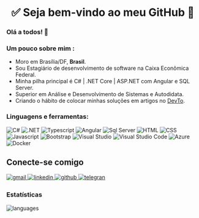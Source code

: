 <h1 align="center"> 
	✅ Seja bem-vindo ao meu GitHub 🚀
</h1>

### Olá a todos! 👋


### Um pouco sobre mim :

- Moro em Brasília/DF, **Brasil**.
- Sou Estagiário de desenvolvimento de software na Caixa Econômica Federal.
-  Minha pilha principal é C# | .NET Core | ASP.NET com Angular e SQL Server.
-  Superior em Análise e Desenvolvimento de Sistemas e Autodidata.
- Criando o hábito de colocar minhas soluções em artigos no [DevTo](https://dev.to/lenilsonp40). 

###  Linguagens e ferramentas:
![C#](https://img.shields.io/badge/C%23-239120?style=for-the-badge&logo=c-sharp&logoColor=white&style=plastic) ![.NET](https://img.shields.io/badge/.NET-5C2D91?style=for-the-badge&logo=.net&logoColor=white&style=plastic) ![Typescript](https://img.shields.io/badge/TypeScript-007ACC?style=for-the-badge&logo=typescript&logoColor=white&style=plastic) ![Angular](https://img.shields.io/badge/Angular-DD0031?style=for-the-badge&logo=angular&logoColor=white&style=plastic) ![Sql Server](https://img.shields.io/badge/Microsoft_SQL_Server-CC2927?style=for-the-badge&logo=microsoft-sql-server&logoColor=white&style=plastic)  ![HTML](https://img.shields.io/badge/HTML5-E34F26?style=for-the-badge&logo=html5&logoColor=white&style=plastic) ![CSS](https://img.shields.io/badge/CSS3-1572B6?style=for-the-badge&logo=css3&logoColor=white&style=plastic) ![Javascript](https://img.shields.io/badge/JavaScript-323330?style=for-the-badge&logo=javascript&logoColor=F7DF1E&style=plastic) ![Bootstrap](https://img.shields.io/badge/Bootstrap-563D7C?style=for-the-badge&logo=bootstrap&logoColor=white&style=plastic)  ![Visual Studio](https://img.shields.io/badge/VisualStudio-5C2D91.svg?style=for-the-badge&logo=visual-studio&logoColor=white&style=plastic) ![Visual Studio Code](https://img.shields.io/badge/VisualStudioCode-0078d7.svg?style=for-the-badge&logo=visual-studio-code&logoColor=white&style=plastic) ![Azure](https://img.shields.io/badge/azure-%230072C6.svg?style=for-the-badge&logo=azure-devops&logoColor=white&style=plastic) ![Docker](https://img.shields.io/badge/docker-%230db7ed.svg?style=for-the-badge&logo=docker&logoColor=white&style=plastic)  

## Conecte-se comigo  
<div>
<a href="mailto:lenilsonp40@gmail.com" target="_blank">
<img src=https://img.shields.io/badge/Gmail-D14836?style=for-the-badge&logo=gmail&logoColor=white alt=gmail style="margin-bottom: 5px;" />
</a>
<a href="https://www.linkedin.com/in/lenilson-soares-/" target="_blank">
<img src=https://img.shields.io/badge/linkedin-%231E77B5.svg?&style=for-the-badge&logo=linkedin&logoColor=white alt=linkedin style="margin-bottom: 5px;" />
</a>
<a href="https://github.com/lenilsonp40" target="_blank">
<img src=https://img.shields.io/badge/github-%2324292e.svg?&style=for-the-badge&logo=github&logoColor=white alt=github style="margin-bottom: 5px;" />
</a>
<a href="https://t.me/LenilsonSoares" target="_blank">
<img src=https://img.shields.io/badge/Telegram-2CA5E0?style=for-the-badge&logo=telegram&logoColor=white alt=telegran style="margin-bottom: 5px;" />
</a>

### Estatísticas 
![languages](https://github-readme-stats.vercel.app/api/top-langs/?username=lenilsonp40&hide=scss&layout=compact&theme=cobalt&title_color=2ED3EA)
